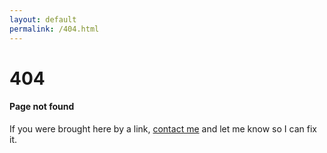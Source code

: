 ```yaml
---
layout: default
permalink: /404.html
---
```

404
===

#### Page not found

If you were brought here by a link, [contact me](/contact/) and let me know
so I can fix it.
